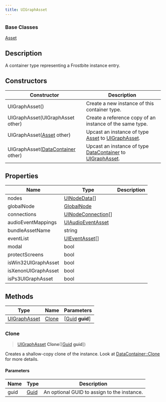 ```yaml
---
title: UIGraphAsset
---
```

### Base Classes

[Asset](/vext/ref/fb/asset/)

## Description

A container type representing a Frostbite instance entry.

## Constructors

| Constructor                                                             | Description                                                                                                     |
| ----------------------------------------------------------------------- | --------------------------------------------------------------------------------------------------------------- |
| UIGraphAsset()                                                          | Create a new instance of this container type.                                                                   |
| UIGraphAsset(UIGraphAsset other)                                        | Create a reference copy of an instance of the same type.                                                        |
| UIGraphAsset([Asset](/vext/ref/fb/asset/) other)                                      | Upcast an instance of type [Asset](/vext/ref/fb/asset/) to [UIGraphAsset](/vext/ref/fb/uigraphasset/).                                      |
| UIGraphAsset([DataContainer](/vext/ref/shared/class/datacontainer) other) | Upcast an instance of type [DataContainer](/vext/ref/shared/class/datacontainer) to [UIGraphAsset](/vext/ref/fb/uigraphasset/). |

## Properties

| Name                | Type                                     | Description |
| ------------------- | ---------------------------------------- | ----------- |
| nodes               | [UINodeData](/vext/ref/fb/uinodedata/)\[\]             |             |
| globalNode          | [GlobalNode](/vext/ref/fb/globalnode/)                 |             |
| connections         | [UINodeConnection](/vext/ref/fb/uinodeconnection/)\[\] |             |
| audioEventMappings  | [UIAudioEventAsset](/vext/ref/fb/uiaudioeventasset/)   |             |
| bundleAssetName     | string                                   |             |
| eventList           | [UIEventAsset](/vext/ref/fb/uieventasset/)\[\]         |             |
| modal               | bool                                     |             |
| protectScreens      | bool                                     |             |
| isWin32UIGraphAsset | bool                                     |             |
| isXenonUIGraphAsset | bool                                     |             |
| isPs3UIGraphAsset   | bool                                     |             |

## Methods

| Type                         | Name            | Parameters                                     |
| ---------------------------- | --------------- | ---------------------------------------------- |
| [UIGraphAsset](/vext/ref/fb/uigraphasset/) | [Clone](#clone) | \[[Guid](/vext/ref/shared/class/guid) **guid**\] |

### Clone

> [UIGraphAsset](/vext/ref/fb/uigraphasset/) **Clone**(\[[Guid](/vext/ref/shared/class/guid) **guid**\])

Creates a shallow-copy clone of the instance. Look at [DataContainer::Clone](/vext/ref/shared/class/datacontainer#clone) for more details.

#### Parameters

| Name | Type         | Description                                 |
| ---- | ------------ | ------------------------------------------- |
| guid | [Guid](/vext/ref/shared/class/guid/) | An optional GUID to assign to the instance. |
